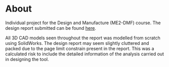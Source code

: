 # About 
Individual project for the Design and Manufacture (ME2-DMF) course. The design report submitted can be found [here](https://github.com/limbryan/hand-tool/blob/master/ME2%20Individual%20Hand%20Tool%20Design%20Report%20-%20Bryan%20Lim.pdf).

All 3D CAD models seen throughout the report was modelled from scratch using SolidWorks. The design report may seem slightly cluttered and packed due to the page limit constrain present in the report. This was a calculated risk to include the detailed information of the analysis carried out in designing the tool.
